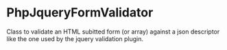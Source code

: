 PhpJqueryFormValidator
======================

Class to validate an HTML subitted form (or array) against a json descriptor like the one used by the jquery validation plugin.
